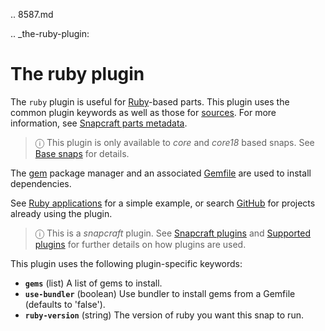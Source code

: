 .. 8587.md

.. _the-ruby-plugin:

# The ruby plugin

The `ruby` plugin is useful for [Ruby](https://www.ruby-lang.org/en/)-based parts.  This plugin uses the common plugin keywords as well as those for [sources](snapcraft-parts-metadata.md#heading--source). For more information, see [Snapcraft parts metadata](snapcraft-parts-metadata.md).


> ⓘ This plugin is only available to _core_ and _core18_ based snaps. See [Base snaps](base-snaps.md) for details.

The [gem](https://guides.rubygems.org/command-reference/#gem-install) package manager and an associated [Gemfile](https://bundler.io/man/gemfile.5.html) are used to install dependencies.

See [Ruby applications](https://snapcraft.io/docs/ruby-applications) for a simple example, or search [GitHub](https://github.com/search?q=path%3Asnapcraft.yaml+%22plugin%3A+ruby%22&type=Code) for projects already using the plugin.

> ⓘ  This is a *snapcraft* plugin. See [Snapcraft plugins](snapcraft-plugins.md) and [Supported plugins](supported-plugins.md) for further details on how plugins are used.

This plugin uses the following plugin-specific keywords:

- **`gems`** (list)
      A list of gems to install.
- **`use-bundler`** (boolean)
      Use bundler to install gems from a Gemfile (defaults to 'false').
- **`ruby-version`** (string)
      The version of ruby you want this snap to run.